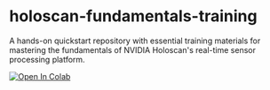 # holoscan-fundamentals-training
A hands-on quickstart repository with essential training materials for mastering the fundamentals of NVIDIA Holoscan's real-time sensor processing platform.

[![Open In Colab](https://colab.research.google.com/assets/colab-badge.svg)](https://colab.research.google.com/github/kkgreen1964/holoscan-fundamentals-training/blob/main/NVIDIA_Holoscan_Tutorial_ColabReady.ipynb)
